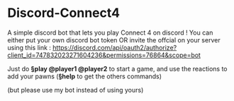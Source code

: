 # Discord-Connect4
A simple discord bot that lets you play Connect 4 on discord !
You can either put your own discord bot token OR invite the offcial on your server using this link :
https://discord.com/api/oauth2/authorize?client_id=747832023271604236&permissions=76864&scope=bot

Just do **§play @player1 @player2** to start a game, and use the reactions to add your pawns (**§help** to get the others commands)

(but please use my bot instead of using yours)
